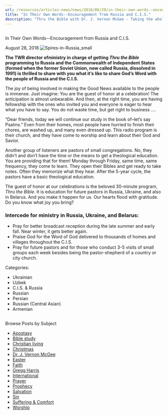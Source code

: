 ```yaml
---
url: /resources/articles-news/news/2018/08/29/in-their-own-words--encouragement-from-russia-and-c.i.s
title: "In Their Own Words--Encouragement from Russia and C.I.S."
description: "Thru the Bible with Dr. J. Vernon McGee - Taking the whole Word to the whole world"
---
```







## 
 In Their Own Words--Encouragement from Russia and C.I.S.


August 28, 2018
![Spires-in-Russia_small](https://ttb.org/images/default-source/Features-and-News/spires-in-russia_small.jpg?sfvrsn=d21d16_0 "Spires-in-Russia_small")




**The TWR director ofministry in charge of getting *Thru the Bible* programming to Russia and the Commonwealth of Independent States (formed when the former Soviet Union, now called Russia, dissolved in 1991) is thrilled to share with you what it’s like to share God’s Word with the people of Russia and the C.I.S.** 


The joy of being involved in making the Good News available to the people is immense. Just imagine: You are the guest of honor at a celebration! The anticipation is almost unbearable. And then, at the right time, you are having fellowship with the ones who invited you and everyone is eager to hear what you have to say. You do not waste time, but get right to business ….


“Dear friends, today we will continue our study in the book of–let’s say Psalms.” Even from their homes, most people have hurried to finish their chores, are washed up, and many even dressed up. This radio program is their church, and they have come to worship and learn about their God and Savior. 


Another group of listeners are pastors of small congregations. No, they didn’t and don’t have the time or the means to get a theological education. You are providing that for them! Monday through Friday, same time, same frequency, they come to learn. They open their Bibles and get ready to take notes. Often they memorize what they hear. After the 5-year cycle, the pastors have a basic theological education. 


The guest of honor at our celebrations is the beloved 30-minute program, *Thru the Bible*. It is education for future pastors in Russia, Ukraine, and also in Belarus. And you make it happen for us. Our hearts flood with gratitude. Do you know what joy you bring?


### Intercede for ministry in Russia, Ukraine, and Belarus:


* Pray for better broadcast reception during the late summer and early fall. Near winter, it gets better again.
* Praise God for the Word of God delivered to thousands of homes and villages throughout the C.I.S.
* Pray for future pastors and for those who conduct 3-5 visits of small groups each week besides being the pastor-shepherd of a country or city church.



Categories: 


* Ukrainian
* Uzbek
* C.I.S. & Russia
* Russian
* Persian
* Russian (Central Asian)
* Armenian









## 
 Browse Posts by Subject


* [Apostasy](/resources/articles-news/-in-tags/tags/Apostasy)
* [Bible study](/resources/articles-news/-in-tags/tags/Bible-study)
* [Christian living](/resources/articles-news/-in-tags/tags/Christian-living)
* [Christmas](/resources/articles-news/-in-tags/tags/Christmas)
* [Dr. J. Vernon McGee](/resources/articles-news/-in-tags/tags/Dr-J-Vernon-McGee)
* [Easter](/resources/articles-news/-in-tags/tags/easter)
* [Faith](/resources/articles-news/-in-tags/tags/Faith)
* [Gregg Harris](/resources/articles-news/-in-tags/tags/Gregg-Harris)
* [International](/resources/articles-news/-in-tags/tags/International)
* [Prayer](/resources/articles-news/-in-tags/tags/prayer)
* [Prophecy](/resources/articles-news/-in-tags/tags/Prophecy)
* [Salvation](/resources/articles-news/-in-tags/tags/Salvation)
* [Sin](/resources/articles-news/-in-tags/tags/sin)
* [Suffering & Comfort](/resources/articles-news/-in-tags/tags/Suffering-Comfort)
* [Worship](/resources/articles-news/-in-tags/tags/worship)






